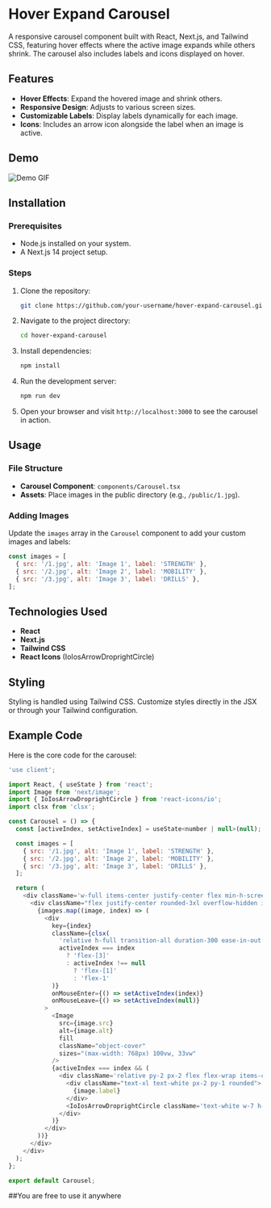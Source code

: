 # Hover Expand Carousel

A responsive carousel component built with React, Next.js, and Tailwind CSS, featuring hover effects where the active image expands while others shrink. The carousel also includes labels and icons displayed on hover.

## Features

- **Hover Effects**: Expand the hovered image and shrink others.
- **Responsive Design**: Adjusts to various screen sizes.
- **Customizable Labels**: Display labels dynamically for each image.
- **Icons**: Includes an arrow icon alongside the label when an image is active.

## Demo
![Demo GIF](demo.gif)

## Installation

### Prerequisites
- Node.js installed on your system.
- A Next.js 14 project setup.

### Steps
1. Clone the repository:
   ```bash
   git clone https://github.com/your-username/hover-expand-carousel.git
   ```

2. Navigate to the project directory:
   ```bash
   cd hover-expand-carousel
   ```

3. Install dependencies:
   ```bash
   npm install
   ```

4. Run the development server:
   ```bash
   npm run dev
   ```

5. Open your browser and visit `http://localhost:3000` to see the carousel in action.

## Usage

### File Structure
- **Carousel Component**: `components/Carousel.tsx`
- **Assets**: Place images in the public directory (e.g., `/public/1.jpg`).

### Adding Images
Update the `images` array in the `Carousel` component to add your custom images and labels:
```javascript
const images = [
  { src: '/1.jpg', alt: 'Image 1', label: 'STRENGTH' },
  { src: '/2.jpg', alt: 'Image 2', label: 'MOBILITY' },
  { src: '/3.jpg', alt: 'Image 3', label: 'DRILLS' },
];
```

## Technologies Used
- **React**
- **Next.js**
- **Tailwind CSS**
- **React Icons** (IoIosArrowDroprightCircle)

## Styling
Styling is handled using Tailwind CSS. Customize styles directly in the JSX or through your Tailwind configuration.

## Example Code
Here is the core code for the carousel:

```javascript
'use client';

import React, { useState } from 'react';
import Image from 'next/image';
import { IoIosArrowDroprightCircle } from 'react-icons/io';
import clsx from 'clsx';

const Carousel = () => {
  const [activeIndex, setActiveIndex] = useState<number | null>(null);

  const images = [
    { src: '/1.jpg', alt: 'Image 1', label: 'STRENGTH' },
    { src: '/2.jpg', alt: 'Image 2', label: 'MOBILITY' },
    { src: '/3.jpg', alt: 'Image 3', label: 'DRILLS' },
  ];

  return (
    <div className='w-full items-center justify-center flex min-h-screen px-36'>
      <div className="flex justify-center rounded-3xl overflow-hidden items-center h-96 w-full">
        {images.map((image, index) => (
          <div
            key={index}
            className={clsx(
              'relative h-full transition-all duration-300 ease-in-out',
              activeIndex === index
                ? 'flex-[3]'
                : activeIndex !== null
                  ? 'flex-[1]'
                  : 'flex-1'
            )}
            onMouseEnter={() => setActiveIndex(index)}
            onMouseLeave={() => setActiveIndex(null)}
          >
            <Image
              src={image.src}
              alt={image.alt}
              fill
              className="object-cover"
              sizes="(max-width: 768px) 100vw, 33vw"
            />
            {activeIndex === index && (
              <div className='relative py-2 px-2 flex flex-wrap items-center justify-between w-full z-20'>
                <div className="text-xl text-white px-2 py-1 rounded">
                  {image.label}
                </div>
                <IoIosArrowDroprightCircle className='text-white w-7 h-7 mr-9' />
              </div>
            )}
          </div>
        ))}
      </div>
    </div>
  );
};

export default Carousel;
```

##You are free to use it anywhere

